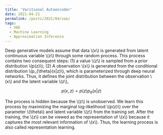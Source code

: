 ```yaml
---
title: 'Varitional Autoencoder'
date: 2021-04-21
permalink: /posts/2021/04/vae/
tags:
  - VAE
  - Machine Learning
  - Approximation Inference
---
```


Deep generative models assume that data \\(x\\) is generated from latent continuous variable \\(z\\) through some random process. This process contains two consequent steps: (1) a value \\(z\\) is sampled from a prior distribution \\(p(z)\\); (2) A observation \\(x\\) is generated from the conditional distribution \\(p_{\theta}(x|z)\\), which is parameterized through deep neural networks. Thus, it defines the joint distribution between the observation \\(x\\) and the latent variable \\(z\\),

$$p(x, z) = p(z)p_{\theta}(x|z)$$

The process is hidden because the \\(z\\) is unobserved. We learn this process by maximizing the marginal log-likelihood \\(p(z)\\) over the parameter \\(\theta\\) and latent variable \\(z\\) from the training set. After the training, the \\(z\\) can be viewed as the representation of \\(x\\) because it captures the most relevant information of \\(x\\). Thus, the learning process is also called representation learning.

